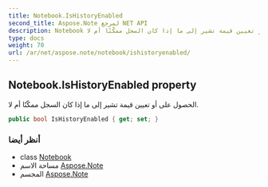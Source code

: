 ```yaml
---
title: Notebook.IsHistoryEnabled
second_title: Aspose.Note لمرجع NET API
description: Notebook ملكية. الحصول على أو تعيين قيمة تشير إلى ما إذا كان السجل ممكّنًا أم لا.
type: docs
weight: 70
url: /ar/net/aspose.note/notebook/ishistoryenabled/
---
```

## Notebook.IsHistoryEnabled property

الحصول على أو تعيين قيمة تشير إلى ما إذا كان السجل ممكّنًا أم لا.

```csharp
public bool IsHistoryEnabled { get; set; }
```

### أنظر أيضا

* class [Notebook](../)
* مساحة الاسم [Aspose.Note](../../notebook/)
* المجسم [Aspose.Note](../../../)


